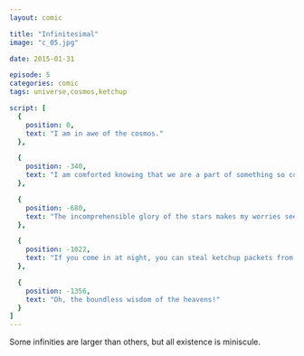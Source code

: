 ```yaml
---
layout: comic

title: "Infinitesimal"
image: "c_05.jpg"

date: 2015-01-31

episode: 5
categories: comic
tags: universe,cosmos,ketchup

script: [
  {
    position: 0,
    text: "I am in awe of the cosmos."
  },

  {
    position: -340,
    text: "I am comforted knowing that we are a part of something so colossal and majestic."
  },

  {
    position: -680,
    text: "The incomprehensible glory of the stars makes my worries seem so trite, and my existence so meaningful."
  },

  {
    position: -1022,
    text: "If you come in at night, you can steal ketchup packets from the break room."
  },

  {
    position: -1356,
    text: "Oh, the boundless wisdom of the heavens!"
  }
]
---
```


Some infinities are larger than others, but all existence is miniscule.